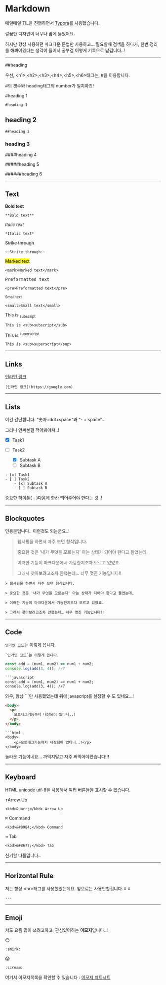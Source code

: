 <h1>
  Markdown
</h1>



매일매일 TIL을 진행하면서 [Typora](<https://typora.io/>)를 사용했습니다.

깔끔한 디자인이 너무나 맘에 들었어요.

하지만 항상 사용하던 마크다운 문법만 사용하고… 필요할때 검색을 하다가, 한번 정리를 해봐야겠다는 생각이 들어서 공부겸 이렇게 기록으로 남깁니다..!

<hr>

##heading

우선, \<h1>,\<h2>,\<h3>,\<h4>,\<h5>,\<h6>태그는, \#을 이용합니다.

\#의 갯수와 heading태그의 number가 일치하죠!

#heading 1

```
#heading 1
```

## heading 2

```
##heading 2
```

### heading 3

####heading 4

#####heading 5

######heading 6

<hr>

## Text



**Bold text**

```
**Bold text**
```

*Italic text*

```
*Italic text*
```

~~Strike through~~

```
~~Strike through~~
```

<mark>Marked text</mark>

```
<mark>Marked text</mark>
```

<pre>Preformatted text</pre>

```
<pre>Preformatted text</pre>
```

<small>Small text</small>

```
<small>Small text</small>
```

This is <sub>subscript</sub>

```
This is <sub>subscript</sub>
```

This is <sup>superscript</sup>

```
This is <sup>superscript</sup>
```

<hr>

## Links

[인라인 링크](https://google.com)

```
[인라인 링크](https://google.com)
```



<hr>

## Lists

이건 간단합니다. "숫자+dot+space"과 "- + space"...

그러니 안써본걸 적어봐야져..!

- [x] Task1

- [ ] Task2
  - [x] Subtask A
  - [ ] Subtask B

```
- [x] Task1
- [ ] Task2
	- [x] Subtask A
	- [ ] Subtask B
```

중요한 하이픈( - )다음에 한칸 띄어주어야 한다는 것..!

<hr>

## Blockquotes

인용문입니다.. 이런것도 되는군요..!



> 웹서핑을 하면서 자주 보던 형식입니다.
>
> 중요한 것은 '내가 무엇을 모르는지' 아는 상태가 되어야 한다고 들었는데,
>
> 이러한 기능이 마크다운에서 가능한지조차 모르고 있었죠.
>
> 그래서 찾아보려고조차 안했는데… 너무 멋진 기능입니다!!

```
> 웹서핑을 하면서 자주 보던 형식입니다.

> 중요한 것은 '내가 무엇을 모르는지' 아는 상태가 되어야 한다고 들었는데,

> 이러한 기능이 마크다운에서 가능한지조차 모르고 있었죠.

> 그래서 찾아보려고조차 안했는데… 너무 멋진 기능입니다!!
```

<hr>

## Code

`인라인 코드`는 이렇게 씁니다.

```
`인라인 코드`는 이렇게 씁니다.
```



```javascript
const add = (num1, num2) => num1 + num2;
console.log(add(3, 4));	//7
```

```
​```javascript
const add = (num1, num2) => num1 + num2;
console.log(add(3, 4)); //7

```

와우, 항상 \`\`\`만 사용했었는데 뒤에 javascript를 설정할 수 도 있네요…!

```html
<body>
  <p>
    오토태그기능까지 내장되어 있다니..!
  </p>
</body>
```

```
​```html
<body>
	<p>오토태그기능까지 내장되어 있다니..!</p>
</body>

```

놀라운 기능이네요… 까먹지말고 자주 써먹어야겠습니다!!!

---

## Keyboard

HTML unicode utf-8을 사용해서 여러 버튼들을 표시할 수 있습니다.

<kbd>&uarr;</kbd>Arrow Up

```
<kbd>&uarr;</kbd> Arrow Up
```

<kbd>&#8984;</kbd> Command

```
<kbd>&#8984;</kbd> Command
```

<kbd>&#8677;</kbd> Tab

```
<kbd>&#8677;</kbd> Tab
```



신기할 따름입니다..

---

## Horizontal Rule

저는 항상 \<hr>태그를 사용했었는데요. 앞으로는 사용안할겁니다.ㅎㅎ

```
---
```

---

## Emoji

저도 요즘 많이 쓰려고하고, 관심있어하는 **이모지**입니다..!

:smirk:

```
:smirk:
```

:scream:

```
:scream:
```

여기서 이모지목록을 확인할 수 있습니다 : [이모지 치트시트](https://www.webfx.com/tools/emoji-cheat-sheet/)

















